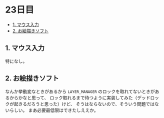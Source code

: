 # 23日目

<!-- mtoc-start -->

- [1. マウス入力](#1-マウス入力)
- [2. お絵描きソフト](#2-お絵描きソフト)

<!-- mtoc-end -->

## 1. マウス入力

特になし。

## 2. お絵描きソフト

なんか挙動変なときがあるから `LAYER_MANAGER` のロックを取れてないときがあるからかなと思って、
ロック取れるまで待つように実装してみた（デッドロックが起きるだろうと思った）けど、
そうはならないので、そういう問題ではないらしい。
まあ必要最低限はできたしええか。
